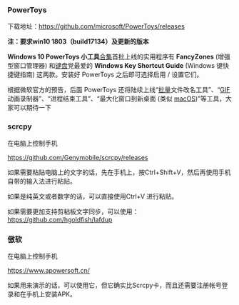 ### PowerToys

下载地址：https://github.com/microsoft/PowerToys/releases

**注：要求win10 1803（build17134）及更新的版本**

**Windows 10 PowerToys 小工具**[合集](https://www.iplaysoft.com/tag/%E5%90%88%E9%9B%86)首批上线的实用程序有 **FancyZones** (增强型窗口管理器) 和[键盘](https://www.iplaysoft.com/tag/%E9%94%AE%E7%9B%98)党最爱的 **Windows Key Shortcut Guide** (Windows 键快捷键指南) 这两款。安装好 PowerToys 之后即可选择启用 / 设置它们。

根据微软官方的预告，后面 PowerToys 还将陆续上线“[批量](https://www.iplaysoft.com/tag/%E6%89%B9%E9%87%8F)文件改名工具”、“[GIF](https://www.iplaysoft.com/tag/gif) 动画录制器”、“进程结束工具”、“最大化窗口到新桌面 (类似 [macOS](https://www.iplaysoft.com/os/mac-platform))”等工具，大家可以期待一下

### scrcpy

在电脑上控制手机

https://github.com/Genymobile/scrcpy/releases

如果需要粘贴电脑上的文字的话，先在手机上，按Ctrl+Shift+V，然后再使用手机自带的输入法进行粘贴。

如果是纯英文或者数字的话，可以直接使用Ctrl+V 进行粘贴。

如果需要更加支持剪粘板文字同步，可以使用：https://github.com/hgoldfish/lafdup



### 傲软

在电脑上控制手机

https://www.apowersoft.cn/

如果用来演示的话，可以使用它，但它确实比Scrcpy卡，而且还需要注册帐号登录和在手机上安装APK。